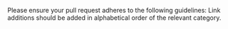 Please ensure your pull request adheres to the following guidelines:
Link additions should be added in alphabetical order of the relevant category.